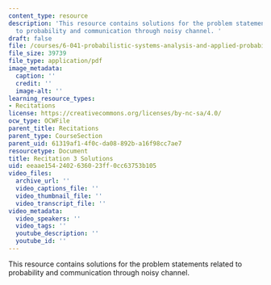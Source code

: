```yaml
---
content_type: resource
description: 'This resource contains solutions for the problem statements related
  to probability and communication through noisy channel. '
draft: false
file: /courses/6-041-probabilistic-systems-analysis-and-applied-probability-fall-2010/eeaae1542402636023ff0cc63753b105_MIT6_041F10_rec03_sol.pdf
file_size: 39739
file_type: application/pdf
image_metadata:
  caption: ''
  credit: ''
  image-alt: ''
learning_resource_types:
- Recitations
license: https://creativecommons.org/licenses/by-nc-sa/4.0/
ocw_type: OCWFile
parent_title: Recitations
parent_type: CourseSection
parent_uid: 61319af1-4f0c-da08-892b-a16f98cc7ae7
resourcetype: Document
title: Recitation 3 Solutions
uid: eeaae154-2402-6360-23ff-0cc63753b105
video_files:
  archive_url: ''
  video_captions_file: ''
  video_thumbnail_file: ''
  video_transcript_file: ''
video_metadata:
  video_speakers: ''
  video_tags: ''
  youtube_description: ''
  youtube_id: ''
---
```

This resource contains solutions for the problem statements related to probability and communication through noisy channel.